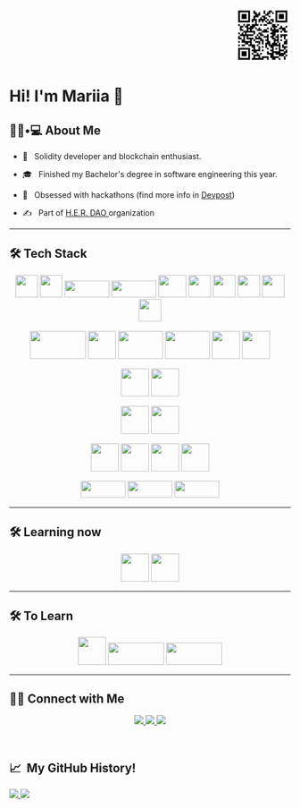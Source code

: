 <!-- <p align="center">
  <img src="./cover.png" height="300" width="800"/>
</p> -->

<p align="right">
  <img src="./qr-code.png" height="100" width="100"/>
</p>

<h1> Hi! I'm Mariia  🙋 </h1>

<h2> 👩‍🎓•💻 About Me </h2>

- 🤔 &nbsp; Solidity developer and blockchain enthusiast.

- 🎓 &nbsp; Finished my Bachelor's degree in software engineering this year.

- 🌱 &nbsp; Obsessed with hackathons (find more info in <a href="https://devpost.com/Mariesnlk?ref_content=user-portfolio&ref_feature=portfolio&ref_medium=global-nav"> Devpost</a>)

- ✍️ &nbsp; Part of <a href="https://www.her-dao.xyz/"> H.E.R. DAO </a> organization 

<hr>

<h2>🛠 Tech Stack</h2>
<p align="center">
<img src="https://cdn.jsdelivr.net/gh/devicons/devicon/icons/solidity/solidity-original.svg" height="40" width="40"/>
<img src="https://seeklogo.com/images/O/openzeppelin-logo-2909FE553F-seeklogo.com.png" height="40" width="40"/>
<img src="https://camo.githubusercontent.com/df9365ae11c1678020c68db521a0a98522be0c065151e720e9ec4cf7624def50/68747470733a2f2f696d672e736869656c64732e696f2f62616467652f436861696e6c696e6b2d3337354244323f7374796c653d666f722d7468652d6261646765266c6f676f3d436861696e6c696e6b266c6f676f436f6c6f723d7768697465" height="30" width="80"/>
<img src="https://camo.githubusercontent.com/fc47d33f8dee7a7ee58f8b40ed2b5fa2daeb1e28a0cba62a5374b4c98edb16ca/68747470733a2f2f696d672e736869656c64732e696f2f62616467652f457468657265756d2d3343334333443f7374796c653d666f722d7468652d6261646765266c6f676f3d457468657265756d266c6f676f436f6c6f723d7768697465" height="30" width="80"/>
<img src="https://seeklogo.com/images/H/hardhat-logo-888739EBB4-seeklogo.com.png" height="40" width="50"/>
<img src="https://avatars.githubusercontent.com/u/22205159?s=280&v=4" height="40" width="40"/>
<img src="https://encrypted-tbn0.gstatic.com/images?q=tbn:ANd9GcQ3VgNhP1A0wkrHPmYn6RWokpJTIMqQLOcv8JDS1L8Y-ojRWey6F57g9Bn1FmFnziE_doQ&usqp=CAU" height="40" width="40"/>
<img src="https://docs.ipfs.tech/images/ipfs-logo.svg" height="40" width="40"/>
<img src="https://avatars.githubusercontent.com/u/20999355?s=280&v=4" height="40" width="40"/>
<img src="https://repository-images.githubusercontent.com/59065830/b62be480-45d2-11ea-9989-803db0f9c44d" height="40" width="40"/>
</p>

<p align="center">
<img src="https://upload.wikimedia.org/wikipedia/commons/thumb/5/5a/Uniswap_Logo_and_Wordmark.svg/1280px-Uniswap_Logo_and_Wordmark.svg.png" height="50" width="100"/>
<img src="https://s2.coinmarketcap.com/static/img/coins/200x200/7186.png" height="50" width="50"/>
<img src="https://1.bp.blogspot.com/-w5GMADRXlX8/XbMwKQf3_DI/AAAAAAAADHU/LHFA0pehinAN1090Qom38xiq2KbaemO5wCLcBGAsYHQ/s1600/logo.png" height="50" width="80"/>
<img src="https://mythx.gallerycdn.vsassets.io/extensions/mythx/mythxvsc/0.7.21/1588799500898/Microsoft.VisualStudio.Services.Icons.Default" height="50" width="80"/>
<img src="https://cdn.iconscout.com/icon/free/png-256/metamask-2728406-2261817.png" height="50" width="50"/>
<img src="https://cryptologos.cc/logos/polygon-matic-logo.png" height="50" width="50"/>
</p>

<p align="center">
<img src="https://cdn.jsdelivr.net/gh/devicons/devicon/icons/javascript/javascript-original.svg" height="50" width="50" />
<img src="https://cdn.jsdelivr.net/gh/devicons/devicon/icons/typescript/typescript-original.svg" height="50" width="50" />  

</p>
<p align="center">
<img src="https://cdn.jsdelivr.net/gh/devicons/devicon/icons/java/java-original-wordmark.svg" height="50" width="50" /> 
<img src="https://cdn.jsdelivr.net/gh/devicons/devicon/icons/spring/spring-original-wordmark.svg" height="50" width="50" />
          
</p>

<p align="center">
<img src="https://cdn.jsdelivr.net/gh/devicons/devicon/icons/react/react-original-wordmark.svg" height="50" width="50" />
<img src="https://cdn.jsdelivr.net/gh/devicons/devicon/icons/html5/html5-original-wordmark.svg" height="50" width="50" />
<img src="https://cdn.jsdelivr.net/gh/devicons/devicon/icons/css3/css3-original-wordmark.svg" height="50" width="50" />
<img src="https://cdn.jsdelivr.net/gh/devicons/devicon/icons/tailwindcss/tailwindcss-original-wordmark.svg" height="50" width="50" />   
</p>

<p align="center">
<img src="https://camo.githubusercontent.com/c839570bc71901106b11b8411d9277a6a8356a9431e4a16d6c26db82caab7d62/68747470733a2f2f696d672e736869656c64732e696f2f62616467652f4d6f6e676f44422d2532333465613934622e7376673f7374796c653d666f722d7468652d6261646765266c6f676f3d6d6f6e676f6462266c6f676f436f6c6f723d7768697465" height="30" width="80"/>
<img src="https://camo.githubusercontent.com/b46e59b09c063a31380646688a68018381767a7a206547c93f896df4643671e9/68747470733a2f2f696d672e736869656c64732e696f2f62616467652f6d7973716c2d2532333030303030662e7376673f7374796c653d666f722d7468652d6261646765266c6f676f3d6d7973716c266c6f676f436f6c6f723d7768697465" height="30" width="80"/>
<img src="https://camo.githubusercontent.com/29e7fc6c62f61f432d3852fbfa4190ff07f397ca3bde27a8196bcd5beae3ff77/68747470733a2f2f696d672e736869656c64732e696f2f62616467652f706f7374677265732d2532333331363139322e7376673f7374796c653d666f722d7468652d6261646765266c6f676f3d706f737467726573716c266c6f676f436f6c6f723d7768697465" height="30" width="80"/>      
</p>
          

<hr>

<h2>🛠 Learning now</h2>
<p align="center">
<img src="https://cdn.jsdelivr.net/gh/devicons/devicon/icons/rust/rust-plain.svg" height="50" width="50"/>
<img src="https://cryptologos.cc/logos/solana-sol-logo.png" height="50" width="50"/>
</p>
<hr>

<h2>🛠 To Learn</h2>
<p align="center">
<img src="https://cryptologos.cc/logos/1inch-1inch-logo.png" height="50" width="50"/>
<img src="https://camo.githubusercontent.com/b7395b00d152dc8f19cec61f582369bd580e31b8ed93d34646ec43aa675baa7c/68747470733a2f2f696d672e736869656c64732e696f2f62616467652f4e6578742d626c61636b3f7374796c653d666f722d7468652d6261646765266c6f676f3d6e6578742e6a73266c6f676f436f6c6f723d7768697465" height="40" width="100"/>
<img src="https://camo.githubusercontent.com/7d7b100e379663ee40a20989e6c61737e6396c1dafc3a7c6d2ada8d4447eb0e4/68747470733a2f2f696d672e736869656c64732e696f2f62616467652f6e6f64652e6a732d3644413535463f7374796c653d666f722d7468652d6261646765266c6f676f3d6e6f64652e6a73266c6f676f436f6c6f723d7768697465" height="40" width="100"/>
</p>
          

<hr>

<h2> 🤝🏻 Connect with Me </h2>
<p align="center">
<a href="https://www.linkedin.com/in/mariia-synelnyk-6815601a0/">
  <img height="50" src="https://cdn2.iconfinder.com/data/icons/social-media-2285/512/1_Linkedin_unofficial_colored_svg-1024.png"/>
</a>
<a href="https://devpost.com/Mariesnlk?ref_content=user-portfolio&ref_feature=portfolio&ref_medium=global-nav">
  <img height="50" src="https://cdn.icon-icons.com/icons2/2699/PNG/512/devpost_logo_icon_169279.png"/>
</a>
<a href="discordapp.com/users/709824987229454457">
  <img height="50" src="https://cdn3.iconfinder.com/data/icons/social-network-flat-3/100/Discord-512.png"/>
</a>
</p>
<br>

<h2> 📈 &nbsp;My GitHub History!</h2>

<a href="https://github.com/thepiyushmalhotra">
  <img height="180em" src="https://github-readme-stats.vercel.app/api?username=mariesnlk&theme=jolly&show_icons=true" />
  <img height="180em" src="https://github-readme-stats.vercel.app/api/top-langs/?username=mariesnlk&theme=jolly&layout=compact" />
</a>
